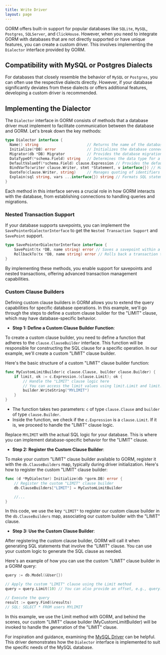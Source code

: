 ```yaml
---
title: Write Driver
layout: page
---
```


GORM offers built-in support for popular databases like `SQLite`, `MySQL`, `Postgres`, `SQLServer`, and `ClickHouse`. However, when you need to integrate GORM with databases that are not directly supported or have unique features, you can create a custom driver. This involves implementing the `Dialector` interface provided by GORM.

## Compatibility with MySQL or Postgres Dialects

For databases that closely resemble the behavior of `MySQL` or `Postgres`, you can often use the respective dialects directly. However, if your database significantly deviates from these dialects or offers additional features, developing a custom driver is recommended.

## Implementing the Dialector

The `Dialector` interface in GORM consists of methods that a database driver must implement to facilitate communication between the database and GORM. Let's break down the key methods:

```go
type Dialector interface {
  Name() string                      // Returns the name of the database dialect
  Initialize(*DB) error              // Initializes the database connection
  Migrator(db *DB) Migrator          // Provides the database migration tool
  DataTypeOf(*schema.Field) string   // Determines the data type for a schema field
  DefaultValueOf(*schema.Field) clause.Expression // Provides the default value for a schema field
  BindVarTo(writer clause.Writer, stmt *Statement, v interface{}) // Handles variable binding in SQL statements
  QuoteTo(clause.Writer, string)     // Manages quoting of identifiers
  Explain(sql string, vars ...interface{}) string // Formats SQL statements with variables
}
```

Each method in this interface serves a crucial role in how GORM interacts with the database, from establishing connections to handling queries and migrations.

### Nested Transaction Support

If your database supports savepoints, you can implement the `SavePointerDialectorInterface` to get the `Nested Transaction Support` and `SavePoint` support.

```go
type SavePointerDialectorInterface interface {
	SavePoint(tx *DB, name string) error // Saves a savepoint within a transaction
	RollbackTo(tx *DB, name string) error // Rolls back a transaction to the specified savepoint
}
```

By implementing these methods, you enable support for savepoints and nested transactions, offering advanced transaction management capabilities.

### Custom Clause Builders

Defining custom clause builders in GORM allows you to extend the query capabilities for specific database operations. In this example, we'll go through the steps to define a custom clause builder for the "LIMIT" clause, which may have database-specific behavior.

- **Step 1: Define a Custom Clause Builder Function**:

To create a custom clause builder, you need to define a function that adheres to the `clause.ClauseBuilder` interface. This function will be responsible for constructing the SQL clause for a specific operation. In our example, we'll create a custom "LIMIT" clause builder.

Here's the basic structure of a custom "LIMIT" clause builder function:

```go
func MyCustomLimitBuilder(c clause.Clause, builder clause.Builder) {
    if limit, ok := c.Expression.(clause.Limit); ok {
        // Handle the "LIMIT" clause logic here
        // You can access the limit values using limit.Limit and limit.Offset
        builder.WriteString("MYLIMIT")
    }
}
```

- The function takes two parameters: `c` of type `clause.Clause` and `builder` of type `clause.Builder`.
- Inside the function, we check if the `c.Expression` is a `clause.Limit`. If it is, we proceed to handle the "LIMIT" clause logic.

Replace `MYLIMIT` with the actual SQL logic for your database. This is where you can implement database-specific behavior for the "LIMIT" clause.

- **Step 2: Register the Custom Clause Builder**:

To make your custom "LIMIT" clause builder available to GORM, register it with the `db.ClauseBuilders` map, typically during driver initialization. Here's how to register the custom "LIMIT" clause builder:

```go
func (d *MyDialector) Initialize(db *gorm.DB) error {
    // Register the custom "LIMIT" clause builder
    db.ClauseBuilders["LIMIT"] = MyCustomLimitBuilder

    //...
}
```

In this code, we use the key `"LIMIT"` to register our custom clause builder in the `db.ClauseBuilders` map, associating our custom builder with the "LIMIT" clause.

- **Step 3: Use the Custom Clause Builder**:

After registering the custom clause builder, GORM will call it when generating SQL statements that involve the "LIMIT" clause. You can use your custom logic to generate the SQL clause as needed.

Here's an example of how you can use the custom "LIMIT" clause builder in a GORM query:

```go
query := db.Model(&User{})

// Apply the custom "LIMIT" clause using the Limit method
query = query.Limit(10) // You can also provide an offset, e.g., query.Limit(10).Offset(5)

// Execute the query
result := query.Find(&results)
// SQL: SELECT * FROM users MYLIMIT
```

In this example, we use the Limit method with GORM, and behind the scenes, our custom "LIMIT" clause builder (MyCustomLimitBuilder) will be invoked to handle the generation of the "LIMIT" clause.

For inspiration and guidance, examining the [MySQL Driver](https://github.com/go-gorm/mysql) can be helpful. This driver demonstrates how the `Dialector` interface is implemented to suit the specific needs of the MySQL database.
